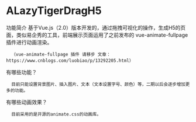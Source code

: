 # ALazyTigerDragH5

功能简介
      基于Vue.js（2.0）版本开发的，通过拖拽可视化的操作，生成H5的页面，类似易企秀的工具，前端展示页面运用了之前发布的 vue-animate-fullpage 插件进行动画渲染。

      （vue-animate-fullpage 插件 请移步 文章：https://www.cnblogs.com/luobiao/p/13292205.html）

有哪些功能？

      目前只能设置背景图片、插入图片、文本（文本设置字号、颜色）等，二期以后会逐步增加更多的功能。

有哪些动画效果？

      目前采用的是开源的animate.css的动画库。
